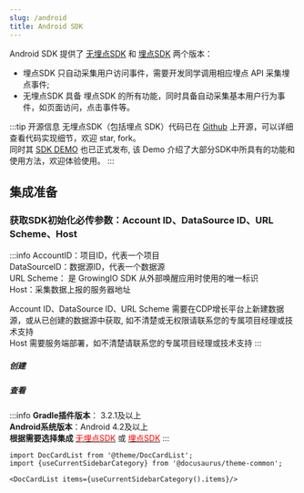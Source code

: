 ```yaml
---
slug: /android
title: Android SDK
---
```


Android SDK 提供了 [无埋点SDK](/docs/3.x/android/Introduce#集成无埋点sdk) 和 [埋点SDK](/docs/3.x/android/Introduce#集成埋点sdk) 两个版本：
* 埋点SDK 只自动采集用户访问事件，需要开发同学调用相应埋点 API 采集埋点事件;
* 无埋点SDK 具备 埋点SDK 的所有功能，同时具备自动采集基本用户行为事件，如页面访问，点击事件等。

:::tip 开源信息
无埋点SDK（包括埋点 SDK）代码已在 [Github](https://github.com/growingio/growingio-sdk-android-autotracker) 上开源，可以详细查看代码实现细节，欢迎 star, fork。 <br/>
同时其 [SDK DEMO](https://github.com/growingio/growingio-sdk-android-demo) 也已正式发布, 该 Demo 介绍了大部分SDK中所具有的功能和使用方法，欢迎体验使用。
:::


## 集成准备
### 获取SDK初始化必传参数：Account ID、DataSource ID、URL Scheme、Host
:::info
AccountID：项目ID，代表一个项目<br/>
DataSourceID：数据源ID，代表一个数据源<br/>
URL Scheme： 是 GrowingIO SDK 从外部唤醒应用时使用的唯一标识<br/>
Host：采集数据上报的服务器地址<br/>

Account ID、DataSource ID、URL Scheme 需要在CDP增长平台上新建数据源，或从已创建的数据源中获取, 如不清楚或无权限请联系您的专属项目经理或技术支持<br/>
Host 需要服务端部署，如不清楚请联系您的专属项目经理或技术支持
:::
##### 创建
<ImageLoader path="version-3.x/img/common/createapplication" />

##### 查看
<ImageLoader path="version-3.x/img/common/showappdatasourceid" />

:::info
**Gradle插件版本**： 3.2.1及以上  
**Android系统版本**：Android 4.2及以上<br/>
**根据需要选择集成**  [<font color='red'>无埋点SDK</font>](/docs/3.x/android/Introduce#集成无埋点sdk)  或  [<font color='red'>埋点SDK</font>](/docs/3.x/android/Introduce#集成埋点sdk)
:::

```mdx-code-block
import DocCardList from '@theme/DocCardList';
import {useCurrentSidebarCategory} from '@docusaurus/theme-common';

<DocCardList items={useCurrentSidebarCategory().items}/>
```
